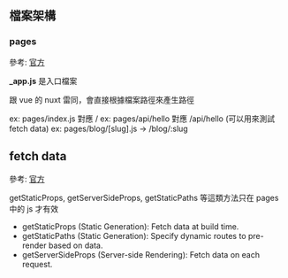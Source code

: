 ## 檔案架構

### pages

參考: [官方](https://nextjs.org/docs/routing/introduction)

**\_app.js** 是入口檔案

跟 vue 的 nuxt 雷同，會直接根據檔案路徑來產生路徑

ex: pages/index.js 對應 /
ex: pages/api/hello 對應 /api/hello (可以用來測試 fetch data)
ex: pages/blog/[slug].js → /blog/:slug

## fetch data

參考: [官方](https://nextjs.org/docs/basic-features/data-fetching)

getStaticProps, getServerSideProps, getStaticPaths 等這類方法只在 pages 中的 js 才有效

- getStaticProps (Static Generation): Fetch data at build time.
- getStaticPaths (Static Generation): Specify dynamic routes to pre-render based on data.
- getServerSideProps (Server-side Rendering): Fetch data on each request.
